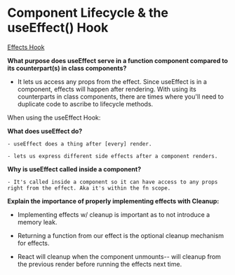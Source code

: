 # Component Lifecycle & the useEffect() Hook

[Effects Hook](https://reactjs.org/docs/hooks-effect.html)

**What purpose does useEffect serve in a function component compared to its counterpart(s) in class components?**

- It lets us access any props from the effect. Since useEffect is in a component, effects will happen after rendering. With using its counterparts in class components, there are times where you'll need to duplicate code to ascribe to lifecycle methods.

When using the useEffect Hook:

  **What does useEffect do?**

    - useEffect does a thing after [every] render.

    - lets us express different side effects after a component renders.

  **Why is useEffect called inside a component?**

    - It's called inside a component so it can have access to any props right from the effect. Aka it's within the fn scope.

**Explain the importance of properly implementing effects with Cleanup:**

- Implementing effects w/ cleanup is important as to not introduce a memory leak.

- Returning a function from our effect is the optional cleanup mechanism for effects. 

- React will cleanup when the component unmounts-- will cleanup from the previous render before running the effects next time.
